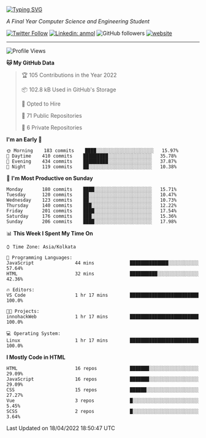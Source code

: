 [![Typing SVG](https://readme-typing-svg.herokuapp.com?lines=HI%2C+I'm+Tonal;I'm+a+MEVN+Stack+Developer)](https://git.io/typing-svg)

<p><em>A Final Year Computer Science and Engineering Student</em></p>

[![Twitter Follow](https://img.shields.io/twitter/follow/tonalmathew?style=flat)](https://twitter.com/intent/follow?screen_name=tonalmathew)
[![Linkedin: anmol](https://img.shields.io/badge/tonal-mathew?style=flat-square&logo=Linkedin&logoColor=white&link=https://www.linkedin.com/in/tonal-mathew/)](https://www.linkedin.com/in/tonal-mathew/)
![GitHub followers](https://img.shields.io/github/followers/tonalmathew?label=Follow&style=social)
[![website](https://img.shields.io/badge/Website-46a2f1.svg?&style=flat-square&logo=Google-Chrome&logoColor=white&link=http://tonalmathew.github.io/)](http://tonalmathew.github.io/)

---
<!--START_SECTION:waka-->
![Profile Views](http://img.shields.io/badge/Profile%20Views-1-blue)

**🐱 My GitHub Data** 

> 🏆 105 Contributions in the Year 2022
 > 
> 📦 102.8 kB Used in GitHub's Storage 
 > 
> 💼 Opted to Hire
 > 
> 📜 71 Public Repositories 
 > 
> 🔑 6 Private Repositories  
 > 
**I'm an Early 🐤** 

```text
🌞 Morning    183 commits    ████░░░░░░░░░░░░░░░░░░░░░   15.97% 
🌆 Daytime    410 commits    █████████░░░░░░░░░░░░░░░░   35.78% 
🌃 Evening    434 commits    █████████░░░░░░░░░░░░░░░░   37.87% 
🌙 Night      119 commits    ██░░░░░░░░░░░░░░░░░░░░░░░   10.38%

```
📅 **I'm Most Productive on Sunday** 

```text
Monday       180 commits    ████░░░░░░░░░░░░░░░░░░░░░   15.71% 
Tuesday      120 commits    ██░░░░░░░░░░░░░░░░░░░░░░░   10.47% 
Wednesday    123 commits    ██░░░░░░░░░░░░░░░░░░░░░░░   10.73% 
Thursday     140 commits    ███░░░░░░░░░░░░░░░░░░░░░░   12.22% 
Friday       201 commits    ████░░░░░░░░░░░░░░░░░░░░░   17.54% 
Saturday     176 commits    ███░░░░░░░░░░░░░░░░░░░░░░   15.36% 
Sunday       206 commits    ████░░░░░░░░░░░░░░░░░░░░░   17.98%

```


📊 **This Week I Spent My Time On** 

```text
⌚︎ Time Zone: Asia/Kolkata

💬 Programming Languages: 
JavaScript               44 mins             ██████████████░░░░░░░░░░░   57.64% 
HTML                     32 mins             ██████████░░░░░░░░░░░░░░░   42.36%

🔥 Editors: 
VS Code                  1 hr 17 mins        █████████████████████████   100.0%

🐱‍💻 Projects: 
innohackWeb              1 hr 17 mins        █████████████████████████   100.0%

💻 Operating System: 
Linux                    1 hr 17 mins        █████████████████████████   100.0%

```

**I Mostly Code in HTML** 

```text
HTML                     16 repos            ███████░░░░░░░░░░░░░░░░░░   29.09% 
JavaScript               16 repos            ███████░░░░░░░░░░░░░░░░░░   29.09% 
CSS                      15 repos            ██████░░░░░░░░░░░░░░░░░░░   27.27% 
Vue                      3 repos             █░░░░░░░░░░░░░░░░░░░░░░░░   5.45% 
SCSS                     2 repos             █░░░░░░░░░░░░░░░░░░░░░░░░   3.64%

```



 Last Updated on 18/04/2022 18:50:47 UTC
<!--END_SECTION:waka-->
